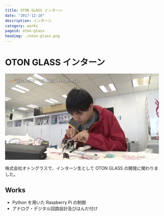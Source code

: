 ```yaml
---
title: OTON GLASS インターン
date: "2017-12-18"
description: インターン
category: works
pageid: oton-glass
headimg: ./oton-glass.png
---
```


# OTON GLASS インターン

![BS-TBSにて放送された業務従事中の様子](./oton-glass.png "BS-TBSにて放送された業務従事中の様子")

株式会社オトングラスで、インターン生として OTON GLASS の開発に関わりました。

## Works

- Python を用いた Raspberry Pi の制御
- アナログ・デジタル回路設計及びはんだ付け
